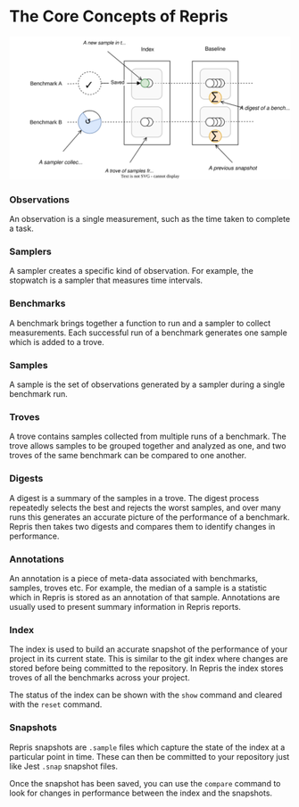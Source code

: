 # The Core Concepts of Repris

![concepts](./concepts.drawio.svg)

### Observations

An observation is a single measurement, such as the time taken to complete a task.

### Samplers

A sampler creates a specific kind of observation. For example, the stopwatch is a sampler that measures time intervals.

### Benchmarks

A benchmark brings together a function to run and a sampler to collect measurements. Each successful run of a benchmark generates one sample which is added to a trove.

### Samples

A sample is the set of observations generated by a sampler during a single benchmark run.

### Troves

A trove contains samples collected from multiple runs of a benchmark. The trove allows samples to be grouped together and analyzed as one, and two troves of the same benchmark can be compared to one another.

### Digests

A digest is a summary of the samples in a trove. The digest process repeatedly selects the best and rejects the worst samples, and over many runs this generates an accurate picture of the performance of a benchmark. Repris then takes two digests and compares them to identify changes in performance.

### Annotations

An annotation is a piece of meta-data associated with benchmarks, samples, troves etc. For example, the median of a sample is a statistic which in Repris is stored as an annotation of that sample. Annotations are usually used to present summary information in Repris reports.

### Index

The index is used to build an accurate snapshot of the performance of your project in its current state. This is similar to the git index where changes are stored before being committed to the repository. In Repris the index stores troves of all the benchmarks across your project.

The status of the index can be shown with the `show` command and cleared with the `reset` command.

### Snapshots

Repris snapshots are `.sample` files which capture the state of the index at a particular point in time. These can then be committed to your repository just like Jest `.snap` snapshot files.

Once the snapshot has been saved, you can use the `compare` command to look for changes in performance between the index and the snapshots.
